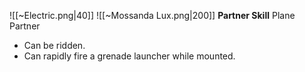 
![[~Electric.png|40]]
![[~Mossanda Lux.png|200]]
**Partner Skill**
Plane Partner
- Can be ridden.
- Can rapidly fire a grenade launcher while mounted.